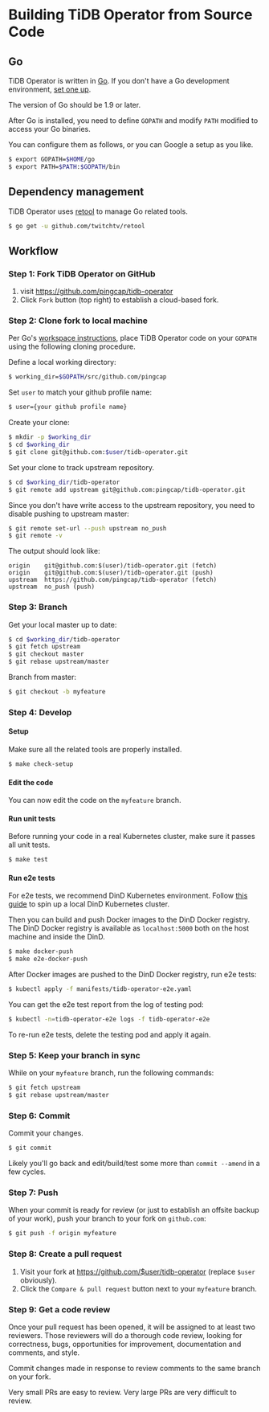 # Building TiDB Operator from Source Code

## Go
TiDB Operator is written in [Go](https://golang.org). If you don't have a Go development environment, [set one up](https://golang.org/doc/code.html).

The version of Go should be 1.9 or later.

After Go is installed, you need to define `GOPATH` and modify `PATH` modified to access your Go binaries.

You can configure them as follows, or you can Google a setup as you like.

```sh
$ export GOPATH=$HOME/go
$ export PATH=$PATH:$GOPATH/bin
```

## Dependency management

TiDB Operator uses [retool](https://github.com/twitchtv/retool) to manage Go related tools.

```sh
$ go get -u github.com/twitchtv/retool
```

## Workflow

### Step 1: Fork TiDB Operator on GitHub

1. visit https://github.com/pingcap/tidb-operator
2. Click `Fork` button (top right) to establish a cloud-based fork.

### Step 2: Clone fork to local machine

Per Go's [workspace instructions](https://golang.org/doc/code.html#Workspaces), place TiDB Operator code on your
`GOPATH` using the following cloning procedure.

Define a local working directory:

```sh
$ working_dir=$GOPATH/src/github.com/pingcap
```

Set `user` to match your github profile name:

```sh
$ user={your github profile name}
```

Create your clone:

```sh
$ mkdir -p $working_dir
$ cd $working_dir
$ git clone git@github.com:$user/tidb-operator.git
```

Set your clone to track upstream repository.

```sh
$ cd $working_dir/tidb-operator
$ git remote add upstream git@github.com:pingcap/tidb-operator.git
```

Since you don't have write access to the upstream repository, you need to disable pushing to upstream master:

```sh
$ git remote set-url --push upstream no_push
$ git remote -v
```

The output should look like:

```
origin    git@github.com:$(user)/tidb-operator.git (fetch)
origin    git@github.com:$(user)/tidb-operator.git (push)
upstream  https://github.com/pingcap/tidb-operator (fetch)
upstream  no_push (push)
```

### Step 3: Branch

Get your local master up to date:

```sh
$ cd $working_dir/tidb-operator
$ git fetch upstream
$ git checkout master
$ git rebase upstream/master
```

Branch from master:

```sh
$ git checkout -b myfeature
```

### Step 4: Develop

#### Setup

Make sure all the related tools are properly installed.

```sh
$ make check-setup
```

#### Edit the code

You can now edit the code on the `myfeature` branch.

#### Run unit tests

Before running your code in a real Kubernetes cluster, make sure it passes all unit tests.

```sh
$ make test
```

#### Run e2e tests

For e2e tests, we recommend DinD Kubernetes environment. Follow [this guide](./local-dind-tutorial.md) to spin up a local DinD Kubernetes cluster.

Then you can build and push Docker images to the DinD Docker registry. The DinD Docker registry is available as `localhost:5000` both on the host machine and inside the DinD.

```sh
$ make docker-push
$ make e2e-docker-push
```

After Docker images are pushed to the DinD Docker registry, run e2e tests:

```sh
$ kubectl apply -f manifests/tidb-operator-e2e.yaml
```

You can get the e2e test report from the log of testing pod: 

```sh
$ kubectl -n=tidb-operator-e2e logs -f tidb-operator-e2e
```

To re-run e2e tests, delete the testing pod and apply it again.

### Step 5: Keep your branch in sync

While on your `myfeature` branch, run the following commands:

```sh
$ git fetch upstream
$ git rebase upstream/master
```

### Step 6: Commit

Commit your changes.

```sh
$ git commit
```

Likely you'll go back and edit/build/test some more than `commit --amend`
in a few cycles.

### Step 7: Push

When your commit is ready for review (or just to establish an offsite backup of your work),
push your branch to your fork on `github.com`:

```sh
$ git push -f origin myfeature
```

### Step 8: Create a pull request

1. Visit your fork at https://github.com/$user/tidb-operator (replace `$user` obviously).
2. Click the `Compare & pull request` button next to your `myfeature` branch.

### Step 9: Get a code review

Once your pull request has been opened, it will be assigned to at least two
reviewers. Those reviewers will do a thorough code review, looking for
correctness, bugs, opportunities for improvement, documentation and comments,
and style.

Commit changes made in response to review comments to the same branch on your
fork.

Very small PRs are easy to review. Very large PRs are very difficult to
review.
